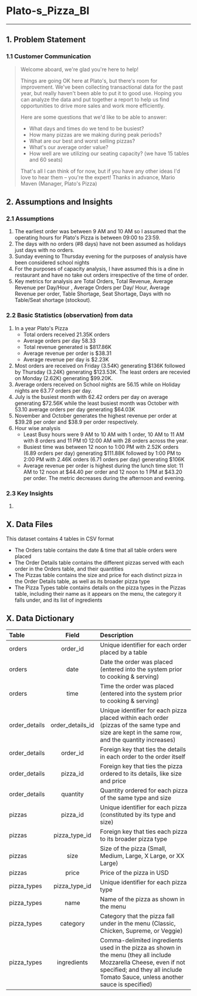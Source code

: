 # Plato-s_Pizza_BI
---------------------------------
## 1. Problem Statement

### 1.1 Customer Communication
>Welcome aboard, we're glad you're here to help!
>
>Things are going OK here at Plato's, but there's room for improvement. We've been collecting transactional data for the past year, but really haven't been able to put it to good use. Hoping you can analyze the data and put together a report to help us find opportunities to drive more sales and work more efficiently.
>
>Here are some questions that we'd like to be able to answer:
> - What days and times do we tend to be busiest?
> - How many pizzas are we making during peak periods?
> - What are our best and worst selling pizzas?
> - What's our average order value?
> - How well are we utilizing our seating capacity? (we have 15 tables and 60 seats)
>
>That's all I can think of for now, but if you have any other ideas I'd love to hear them – you're the expert!
>Thanks in advance,
> Mario Maven (Manager, Plato's Pizza)

## 2. Assumptions and Insights

### 2.1 Assumptions
1. The earliest order was between 9 AM and 10 AM so I assumed that the operating hours for Plato's Pizza is between 09:00 to 23:59.
2. The days with no orders (#8 days) have not been assumed as holidays just days with no orders.
3. Sunday evening to Thursday evening for the purposes of analysis have been considered school nights
4. For the purposes of capacity analysis, I have assumed this is a dine in restaurant and have no take out orders irrespective of the time of order.
5. Key metrics for analysis are Total Orders, Total Revenue, Average Revenue per Day/Hour , Average Orders per Day/ Hour, Average Revenue per order, Table Shortage, Seat Shortage, Days with no Table/Seat shortage (stockout).

### 2.2 Basic Statistics (observation) from data
1. In a year Plato's Pizza 
   - Total orders received 21.35K orders
   - Average orders per day 58.33 
   - Total revenue generated is $817.86K
   - Average revenue per order is $38.31
   - Average revenue per day is $2.23K
 2. Most orders are received on Friday (3.54K) generating $136K followed by Thursday (3.24K) generating $123.53K. The least orders are recevied on Monday (2.62K) generating $99.20K.
 3. Average orders received on School nights are 56.15 while on Holiday nights are 63.77 orders per day.
 4. July is the busiest month with 62.42 orders per day on average generating $72.56K while the least busiest month was October with 53.10 average orders per day generating $64.03K
 5. November and October generates the highest revenue per order at $39.28 per order and $38.9 per order respectively.
 6. Hour wise analysis
    - Least Busy hours were 9 AM to 10 AM with 1 order, 10 AM to 11 AM with 8 orders and 11 PM t0 12:00 AM with 28 orders across the year.
    - Busiest time was between 12 noon to 1:00 PM with 2.52K orders (6.89 orders per day) generating $111.88K followed by 1:00 PM to 2:00 PM with 2.46K orders (6.71 orders per day) generating $106K
    - Average revenue per order is highest during the lunch time slot: 11 AM to 12 noon at $44.40 per order and 12 noon to 1 PM at $43.20 per order. The metric decreases during the afternoon and evening.

### 2.3 Key Insights
1. 




## X. Data Files

This dataset contains 4 tables in CSV format

- The Orders table contains the date & time that all table orders were placed
- The Order Details table contains the different pizzas served with each order in the Orders table, and their quantities
- The Pizzas table contains the size and price for each distinct pizza in the Order Details table, as well as its broader pizza type
- The Pizza Types table contains details on the pizza types in the Pizzas table, including their name as it appears on the menu, the category it falls under, and its list of ingredients

## X. Data Dictionary
| Table      | Field  | Description     |
| :---        |    :----:   | :---         |
| orders   | order_id   | Unique identifier for each order placed by a table  |
| orders   | date   | Date the order was placed (entered into the system prior to cooking & serving)   |
| orders   | time   | Time the order was placed (entered into the system prior to cooking & serving)   |
| order_details   | order_details_id   | Unique identifier for each pizza placed within each order (pizzas of the same type and size are kept in the same row, and the quantity increases)   |
| order_details   | order_id   | Foreign key that ties the details in each order to the order itself   |
| order_details   | pizza_id   | Foreign key that ties the pizza ordered to its details, like size and price   |
| order_details   |quantity   | Quantity ordered for each pizza of the same type and size   |
| pizzas   | pizza_id   | Unique identifier for each pizza (constituted by its type and size)   |
| pizzas   | pizza_type_id   | Foreign key that ties each pizza to its broader pizza type   |
| pizzas   | size   | Size of the pizza (Small, Medium, Large, X Large, or XX Large)   |
| pizzas   | price   | Price of the pizza in USD   |
| pizza_types   | pizza_type_id   | Unique identifier for each pizza type   |
| pizza_types   | name   | Name of the pizza as shown in the menu   |
| pizza_types   | category   | Category that the pizza fall under in the menu (Classic, Chicken, Supreme, or Veggie)   |
| pizza_types   | ingredients   | Comma-delimited ingredients used in the pizza as shown in the menu (they all include Mozzarella Cheese, even if not specified; and they all include Tomato Sauce, unless another sauce is specified)   |

